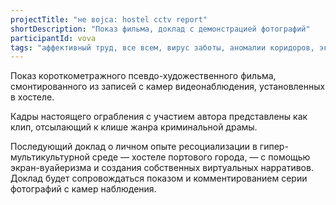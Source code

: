 ```yaml
---
projectTitle: "не вojca: hostel cctv report"
shortDescription: "Показ фильма, доклад с демонстрацией фотографий"
participantId: vova
tags: "аффективный труд, все всем, вирус заботы, аномалии коридоров, эксплуатация скрытой мотивации, интимные интерфейсы, чпредмет, путь стоп, места прозрачности, социальная хореография"
---
```

Показ короткометражного псевдо-художественного фильма, смонтированного из записей с камер видеонаблюдения, установленных в хостеле.

Кадры настоящего ограбления с участием автора представлены как клип, отсылающий к клише жанра криминальной драмы.

Последующий доклад о личном опыте ресоциализации в гипер-мультикультурной среде — хостеле портового города, — с помощью экран-вуайеризма и создания собственных виртуальных нарративов. Доклад будет сопровождаться показом и комментированием серии фотографий с камер наблюдения.
